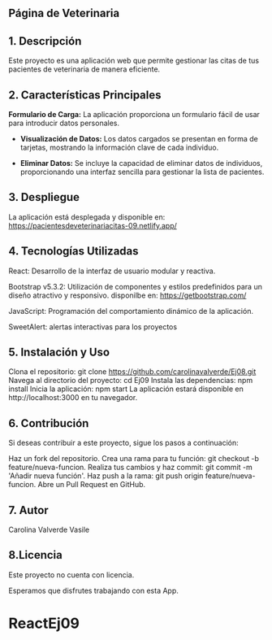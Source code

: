 ## **Página de Veterinaria**

## 1. Descripción
Este proyecto es una aplicación web que permite gestionar las citas de tus pacientes de veterinaria de manera eficiente.

## 2. Características Principales
**Formulario de Carga:** La aplicación proporciona un formulario fácil de usar para introducir datos personales.

- **Visualización de Datos:** Los datos cargados se presentan en forma de tarjetas, mostrando la información clave de cada individuo.

- **Eliminar Datos:** Se incluye la capacidad de eliminar datos de individuos, proporcionando una interfaz sencilla para gestionar la lista de pacientes.

## 3. Despliegue

La aplicación está desplegada y disponible en: 
https://pacientesdeveterinariacitas-09.netlify.app/

## 4. Tecnologías Utilizadas
React: Desarrollo de la interfaz de usuario modular y reactiva.

Bootstrap v5.3.2: Utilización de componentes y estilos predefinidos para un diseño atractivo y responsivo. disponilbe en: https://getbootstrap.com/

JavaScript: Programación del comportamiento dinámico de la aplicación.

SweetAlert: alertas interactivas para los proyectos

## 5. Instalación y Uso
Clona el repositorio: git clone https://github.com/carolinavalverde/Ej08.git
Navega al directorio del proyecto: cd Ej09
Instala las dependencias: npm install
Inicia la aplicación: npm start
La aplicación estará disponible en http://localhost:3000 en tu navegador.

## 6. Contribución
Si deseas contribuir a este proyecto, sigue los pasos a continuación:

Haz un fork del repositorio.
Crea una rama para tu función: git checkout -b feature/nueva-funcion.
Realiza tus cambios y haz commit: git commit -m 'Añadir nueva función'.
Haz push a la rama: git push origin feature/nueva-funcion.
Abre un Pull Request en GitHub.

## 7. Autor
Carolina Valverde Vasile

## 8.Licencia
Este proyecto no cuenta con licencia.

Esperamos que disfrutes trabajando con esta App.


# ReactEj09
